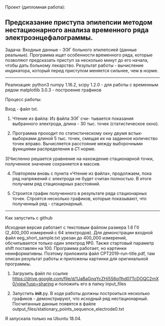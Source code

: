 Проект (дипломная работа):

Предсказание приступа эпилепсии методом нестационарного анализа временного ряда электроэнцефалограммы.
--------------------------------------------
Задача:
Входные данные - ЭЭГ больного эпилепсией (данные реальные). Программа ищет особенности временного ряда, которые позволяют предсказать приступ за несколько минут до его начала, чтобы дать больному лекарство. Результат работы - вычисление индикатора, который перед приступом меняется сильнее, чем в норме.

---------------------------------------------
Реализация:
python3 
numpy 1.16.2, scipy 1.2.0 - для работы с временным рядом
matplotlib 3.0.3 - построение графиков

Процесс работы:

Вход - файл txt.
1) Чтение из файла: Из файла ЭЭГ счи-
тывается показания выбранного электрода, длина - 30 тыс. точек (статистическое окно).

2) Программа проходит
по статистическому окну двумя встык-выборками длиной 5 тыс. точек, смещая их на заданное количество точек вправо. Вычисляется расстояние между выборочными функциями распределения в 𝐶1 норме.

3)Численно решается уравнение на нахождение стационарной точки, полученное значение сохраняется в массив.

4) Повторяем вновь с пункта «Чтение из файла», продолжаем, пока ряд напряжений с электрода не будет считан полностью. В итоге получаем ряд стационарных расстояний.

5) Строится график полученного в результате ряда стационарных точек. Строятся несколько графиков, которые показывают, что полученный ряд - стационарный.


---------------------------------------------
Как запустить с github

Исходная версия работает с текстовым файлом размера 1.6 Гб (2_400_000 измерений с 64 электродов). Для демонстрации входной файл eeg_short_sample.txt урезан до 400_000 измерений, обсчитывается только один электрод №0. Также стартовый параметр shift поставлен на 100.
Программа работает, но картинки неинформативны. Поэтому приложила файл CPT2019-run-title.pdf, там описан результат работы и приложены картинки для оригинальной программы.

1. Загрузить файл по ссылке https://drive.google.com/file/d/1JaBaGnqYcZHi5S6ol1hd07TcDOQC2mX0/view?usp=sharing
и положить его в папку input_files

2. Запустить __init__.py.
В ходе работы должны построиться несколько графиков - демонстрируют, что исходный ряд нестационарный. Посчитанные данные появятся в файле output_files/stationary_points_sequence_electrode0.txt

Я запускала только на Ubuntu 18.04.
